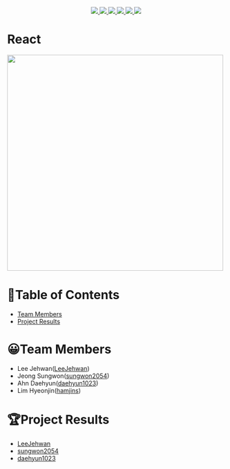 <p align="center"> 
    <a href="https://github.com/Alpha-ka-JS/React/graphs/contributors" alt="Contributors">
        <img src="https://img.shields.io/github/contributors/Alpha-ka-js/React?&color=brightgreen" />
    </a>
    <a href="#" alt="Languages">
        <img src="https://img.shields.io/github/languages/count/Alpha-ka-JS/React?&color=brightgreen" />
    </a>
    <a href="#" alt="TopLanguages">
        <img src="https://img.shields.io/github/languages/top/Alpha-ka-JS/React?&color=brightgreen" />
    </a>
    <a href="#">
        <img src="https://img.shields.io/github/repo-size/Alpha-ka-JS/React" />
    </a>
    <a href="https://github.com/Alpha-ka-JS/Vanilla-JS/pulse">
        <img src="https://img.shields.io/github/commit-activity/m/Alpha-ka-JS/React">
    </a>
    <a href="#">
        <img src="https://img.shields.io/github/last-commit/Alpha-ka-JS/React">
    </a>
</p>

# React

<img src="https://user-images.githubusercontent.com/43315929/110338384-47894800-806a-11eb-87c0-0fc0961d9bd1.png" width="500">


# 📝Table of Contents

* [Team Members](#team-members)
* [Project Results](#project-result) 

# <a name="team-members"></a>😀Team Members

* Lee Jehwan([LeeJehwan](https://github.com/LeeJehwan))
* Jeong Sungwon([sungwon2054](https://github.com/sungwon2054))
* Ahn Daehyun([daehyun1023](https://github.com/daehyun1023))
* Lim Hyeonjin([hamjins](https://github.com/hamjins))

# <a name="project-result"></a>🏆Project Results

* [LeeJehwan](https://alpha-ka-js.github.io/React/LeeJehwan/movie/)
* [sungwon2054](https://alpha-ka-js.github.io/React/JeongSungwon/movie/)
* [daehyun1023](https://alpha-ka-js.github.io/React/AhnDaehyun/movie/)
